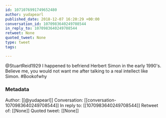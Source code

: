 ```yaml
---
id: 1071076991749652480
author: yudapearl
published_date: 2018-12-07 16:20:29 +00:00
conversation_id: 1070983640249708544
in_reply_to: 1070983640249708544
retweet: None
quoted_tweet: None
type: tweet
tags:

---
```


@StuartReid1929 I happened to befriend Herbert Simon in the early 1990's. Believe me, you would not want me after talking to a real intellect like Simon. #Bookofwhy

### Metadata

Author: [[@yudapearl]]
Conversation: [[conversation-1070983640249708544]]
In reply to: [[1070983640249708544]]
Retweet of: [[None]]
Quoted tweet: [[None]]
